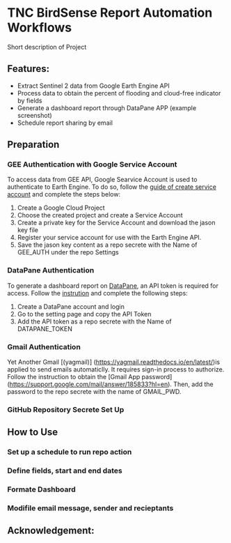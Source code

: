 # TNC BirdSense Report Automation Workflows

Short description of Project

## Features:
- Extract Sentinel 2 data from Google Earth Engine API
- Process data to obtain the percent of flooding and cloud-free indicator by fields
- Generate a dashboard report through DataPane APP (example screenshot)
- Schedule report sharing by email

## Preparation
### GEE Authentication with Google Service Account
To access data from GEE API, Google Searvice Account is used to authenticate to Earth Engine. To do so, follow the [guide of create service account](https://developers.google.com/earth-engine/guides/service_account) and complete the steps below:
  1. Create a Google Cloud Project
  2. Choose the created project and create a Service Account
  3. Create a private key for the Service Account and download the jason key file
  4. Register your service account for use with the Earth Engine API.
  5. Save the jason key content as a repo secrete with the Name of GEE_AUTH under the repo Settings
### DataPane Authentication
To generate a dashboard report on [DataPane](https://datapane.com/), an API token is required for access. Follow the [instrution](https://docs.datapane.com/tutorials/automation/#introduction) and complete the following steps:
  1. Create a DataPane account and login
  2. Go to the setting page and copy the API Token
  3. Add the API token as a repo secrete with the Name of DATAPANE_TOKEN 
### Gmail Authentication
Yet Another Gmail [(yagmail)] (https://yagmail.readthedocs.io/en/latest/)is applied to send emails automaticlly. It requires sign-in process to authorize. Follow the instruction to obtain the [Gmail App password] (https://support.google.com/mail/answer/185833?hl=en). Then, add the password to the repo secrete with the name of GMAIL_PWD.
### GitHub Repository Secrete Set Up

## How to Use
### Set up a schedule to run repo action
### Define fields, start and end dates
### Formate Dashboard
### Modifile email message, sender and recieptants

## Acknowledgement:

